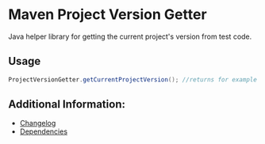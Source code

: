 # Maven Project Version Getter

Java helper library for getting the current project's version from test code.

## Usage

```java
ProjectVersionGetter.getCurrentProjectVersion(); //returns for example "0.1.0"
```

## Additional Information:

* [Changelog](doc/changes/changelog.md)
* [Dependencies](dependencies.md)
